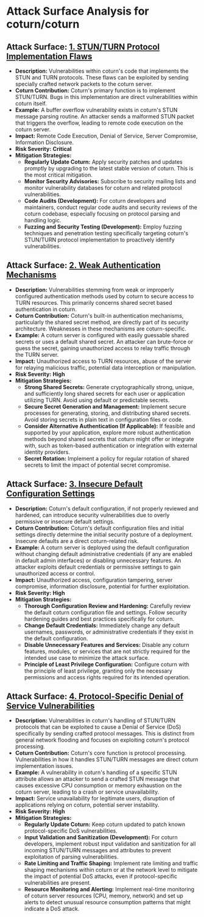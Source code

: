 # Attack Surface Analysis for coturn/coturn

## Attack Surface: [1. STUN/TURN Protocol Implementation Flaws](./attack_surfaces/1__stunturn_protocol_implementation_flaws.md)

*   **Description:** Vulnerabilities within coturn's code that implements the STUN and TURN protocols. These flaws can be exploited by sending specially crafted network packets to the coturn server.
*   **Coturn Contribution:** Coturn's primary function is to implement STUN/TURN. Bugs in this implementation are direct vulnerabilities within coturn itself.
*   **Example:** A buffer overflow vulnerability exists in coturn's STUN message parsing routine. An attacker sends a malformed STUN packet that triggers the overflow, leading to remote code execution on the coturn server.
*   **Impact:** Remote Code Execution, Denial of Service, Server Compromise, Information Disclosure.
*   **Risk Severity:** **Critical**
*   **Mitigation Strategies:**
    *   **Regularly Update Coturn:**  Apply security patches and updates promptly by upgrading to the latest stable version of coturn. This is the most critical mitigation.
    *   **Monitor Security Advisories:** Subscribe to security mailing lists and monitor vulnerability databases for coturn and related protocol vulnerabilities.
    *   **Code Audits (Development):** For coturn developers and maintainers, conduct regular code audits and security reviews of the coturn codebase, especially focusing on protocol parsing and handling logic.
    *   **Fuzzing and Security Testing (Development):** Employ fuzzing techniques and penetration testing specifically targeting coturn's STUN/TURN protocol implementation to proactively identify vulnerabilities.

## Attack Surface: [2. Weak Authentication Mechanisms](./attack_surfaces/2__weak_authentication_mechanisms.md)

*   **Description:**  Vulnerabilities stemming from weak or improperly configured authentication methods used by coturn to secure access to TURN resources. This primarily concerns shared secret based authentication in coturn.
*   **Coturn Contribution:** Coturn's built-in authentication mechanisms, particularly the shared secret method, are directly part of its security architecture. Weaknesses in these mechanisms are coturn-specific.
*   **Example:** A coturn server is configured with easily guessable shared secrets or uses a default shared secret. An attacker can brute-force or guess the secret, gaining unauthorized access to relay traffic through the TURN server.
*   **Impact:** Unauthorized access to TURN resources, abuse of the server for relaying malicious traffic, potential data interception or manipulation.
*   **Risk Severity:** **High**
*   **Mitigation Strategies:**
    *   **Strong Shared Secrets:** Generate cryptographically strong, unique, and sufficiently long shared secrets for each user or application utilizing TURN. Avoid using default or predictable secrets.
    *   **Secure Secret Generation and Management:** Implement secure processes for generating, storing, and distributing shared secrets. Avoid storing secrets in plain text in configuration files or code.
    *   **Consider Alternative Authentication (If Applicable):** If feasible and supported by your application, explore more robust authentication methods beyond shared secrets that coturn might offer or integrate with, such as token-based authentication or integration with external identity providers.
    *   **Secret Rotation:** Implement a policy for regular rotation of shared secrets to limit the impact of potential secret compromise.

## Attack Surface: [3. Insecure Default Configuration Settings](./attack_surfaces/3__insecure_default_configuration_settings.md)

*   **Description:**  Coturn's default configuration, if not properly reviewed and hardened, can introduce security vulnerabilities due to overly permissive or insecure default settings.
*   **Coturn Contribution:** Coturn's default configuration files and initial settings directly determine the initial security posture of a deployment. Insecure defaults are a direct coturn-related risk.
*   **Example:** A coturn server is deployed using the default configuration without changing default administrative credentials (if any are enabled in default admin interfaces) or disabling unnecessary features. An attacker exploits default credentials or permissive settings to gain unauthorized access or control.
*   **Impact:** Unauthorized access, configuration tampering, server compromise, information disclosure, potential for further exploitation.
*   **Risk Severity:** **High**
*   **Mitigation Strategies:**
    *   **Thorough Configuration Review and Hardening:**  Carefully review the default coturn configuration file and settings. Follow security hardening guides and best practices specifically for coturn.
    *   **Change Default Credentials:** Immediately change any default usernames, passwords, or administrative credentials if they exist in the default configuration.
    *   **Disable Unnecessary Features and Services:** Disable any coturn features, modules, or services that are not strictly required for the intended use case to minimize the attack surface.
    *   **Principle of Least Privilege Configuration:** Configure coturn with the principle of least privilege, granting only the necessary permissions and access rights required for its intended operation.

## Attack Surface: [4. Protocol-Specific Denial of Service Vulnerabilities](./attack_surfaces/4__protocol-specific_denial_of_service_vulnerabilities.md)

*   **Description:**  Vulnerabilities in coturn's handling of STUN/TURN protocols that can be exploited to cause a Denial of Service (DoS) specifically by sending crafted protocol messages. This is distinct from general network flooding and focuses on exploiting coturn's protocol processing.
*   **Coturn Contribution:** Coturn's core function is protocol processing. Vulnerabilities in how it handles STUN/TURN messages are direct coturn implementation issues.
*   **Example:** A vulnerability in coturn's handling of a specific STUN attribute allows an attacker to send a crafted STUN message that causes excessive CPU consumption or memory exhaustion on the coturn server, leading to a crash or service unavailability.
*   **Impact:** Service unavailability for legitimate users, disruption of applications relying on coturn, potential server instability.
*   **Risk Severity:** **High**
*   **Mitigation Strategies:**
    *   **Regularly Update Coturn:**  Keep coturn updated to patch known protocol-specific DoS vulnerabilities.
    *   **Input Validation and Sanitization (Development):** For coturn developers, implement robust input validation and sanitization for all incoming STUN/TURN messages and attributes to prevent exploitation of parsing vulnerabilities.
    *   **Rate Limiting and Traffic Shaping:** Implement rate limiting and traffic shaping mechanisms within coturn or at the network level to mitigate the impact of potential DoS attacks, even if protocol-specific vulnerabilities are present.
    *   **Resource Monitoring and Alerting:** Implement real-time monitoring of coturn server resources (CPU, memory, network) and set up alerts to detect unusual resource consumption patterns that might indicate a DoS attack.

